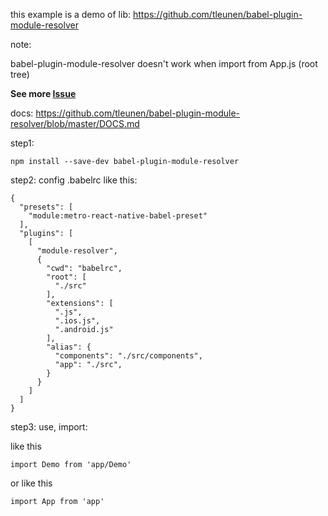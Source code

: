 
this example is a demo of lib: https://github.com/tleunen/babel-plugin-module-resolver

note:

babel-plugin-module-resolver doesn't work when import from App.js (root tree)

**See more [Issue](https://github.com/hungdev/react-native-alias-example/issues/1#issuecomment-457250312)**


docs: https://github.com/tleunen/babel-plugin-module-resolver/blob/master/DOCS.md

step1:
```
npm install --save-dev babel-plugin-module-resolver
```

step2: config .babelrc like this:

```
{
  "presets": [
    "module:metro-react-native-babel-preset"
  ],
  "plugins": [
    [
      "module-resolver",
      {
        "cwd": "babelrc",
        "root": [
          "./src"
        ],
        "extensions": [
          ".js",
          ".ios.js",
          ".android.js"
        ],
        "alias": {
          "components": "./src/components",
          "app": "./src",
        }
      }
    ]
  ]
}
```

step3: use, import:

like this
```
import Demo from 'app/Demo'
```

or like this

```
import App from 'app'
```



